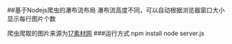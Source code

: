 ##基于Nodejs爬虫的瀑布流布局
瀑布流高度不同，可以自动根据浏览器窗口大小显示每行图片个数

爬虫爬取的图片来源为[17素材网](http://www.17sucai.com)
###运行方式
    npm install
    node server.js
